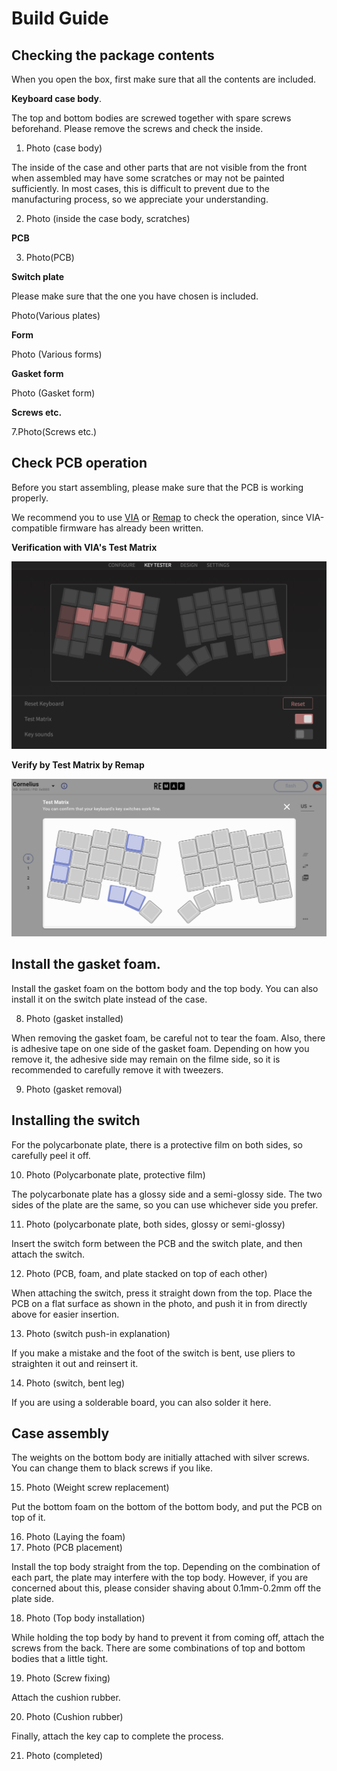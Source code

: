 # Build Guide
## Checking the package contents
When you open the box, first make sure that all the contents are included.

__Keyboard case body__.

The top and bottom bodies are screwed together with spare screws beforehand.
Please remove the screws and check the inside.

1. Photo (case body)

The inside of the case and other parts that are not visible from the front when assembled may have some scratches or may not be painted sufficiently.
In most cases, this is difficult to prevent due to the manufacturing process, so we appreciate your understanding.

2. Photo (inside the case body, scratches)

__PCB__

3. Photo(PCB)

__Switch plate__

Please make sure that the one you have chosen is included.

Photo(Various plates)

__Form__

Photo (Various forms)

__Gasket form__

Photo (Gasket form)

__Screws etc.__

7.Photo(Screws etc.)

## Check PCB operation

Before you start assembling, please make sure that the PCB is working properly.

We recommend you to use [VIA](https://caniusevia.com/) or [Remap](https://remap-keys.app/) to check the operation, since VIA-compatible firmware has already been written.

__Verification with VIA's Test Matrix__

![Test Matrix by VIA](images/test_matrix_via.png)

__Verify by Test Matrix by Remap__

![Test Matrix by Remap](images/test_matrix_remap.png)

## Install the gasket foam.

Install the gasket foam on the bottom body and the top body.
You can also install it on the switch plate instead of the case.

8. Photo (gasket installed)

When removing the gasket foam, be careful not to tear the foam.
Also, there is adhesive tape on one side of the gasket foam. Depending on how you remove it, the adhesive side may remain on the filme side, so it is recommended to carefully remove it with tweezers.

9. Photo (gasket removal)

## Installing the switch

For the polycarbonate plate, there is a protective film on both sides, so carefully peel it off.

10. Photo (Polycarbonate plate, protective film)

The polycarbonate plate has a glossy side and a semi-glossy side. The two sides of the plate are the same, so you can use whichever side you prefer.

11. Photo (polycarbonate plate, both sides, glossy or semi-glossy)

Insert the switch form between the PCB and the switch plate, and then attach the switch.

12. Photo (PCB, foam, and plate stacked on top of each other)

When attaching the switch, press it straight down from the top.
Place the PCB on a flat surface as shown in the photo, and push it in from directly above for easier insertion.

13. Photo (switch push-in explanation)

If you make a mistake and the foot of the switch is bent, use pliers to straighten it out and reinsert it.

14. Photo (switch, bent leg)

If you are using a solderable board, you can also solder it here.

## Case assembly

The weights on the bottom body are initially attached with silver screws.
You can change them to black screws if you like.

15. Photo (Weight screw replacement)

Put the bottom foam on the bottom of the bottom body, and put the PCB on top of it.

16. Photo (Laying the foam)
17. Photo (PCB placement)

Install the top body straight from the top.
Depending on the combination of each part, the plate may interfere with the top body.
However, if you are concerned about this, please consider shaving about 0.1mm-0.2mm off the plate side.

18. Photo (Top body installation)

While holding the top body by hand to prevent it from coming off, attach the screws from the back.
There are some combinations of top and bottom bodies that a little tight.

19. Photo (Screw fixing)

Attach the cushion rubber.

20. Photo (Cushion rubber)

Finally, attach the key cap to complete the process.

21. Photo (completed)
